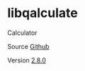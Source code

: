 # libqalculate

Calculator

Source [Github](https://github.com/Qalculate/libqalculate)

Version [2.8.0](https://github.com/Qalculate/libqalculate/releases/tag/v2.8.0)
